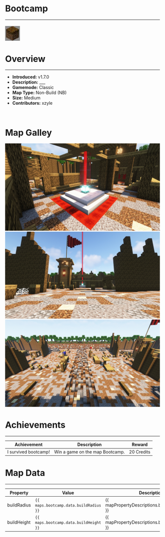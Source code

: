 <!-- replace _map_ with the actual map name -->
<!-- change gamemode type for the Map data description  -->
# Bootcamp

***

#### ![bootcampicon](../assets/maps/bootcamp/bootcamp-icon.jpg)

# Overview
***
- **Introduced:** v1.7.0
- **Description:** ___
- **Gamemode:** Classic
- **Map Type:** Non-Build (NB)
- **Size:** Medium
- **Contributors:** xzyle

<br />  

# Map Galley
![Bootcamp - Beacon](../assets/maps/bootcamp/bootcamp-beacon.jpg '')
![Bootcamp - Base](../assets/maps/bootcamp/bootcamp-base.jpg '')
![Bootcamp - Middle](../assets/maps/bootcamp/bootcamp-middle.jpg '')

# Achievements
***

| Achievement | Description | Reward |
| ----- | ----- | ------ |
| I survived bootcamp! | Win a game on the map Bootcamp. | 20 Credits |



# Map Data
***

| Property | Value | Description |
| ----------- | ----------- | ------ |
| buildRadius |`{{ maps.bootcamp.data.buildRadius }}`| {{ mapPropertyDescriptions.buildRadius.classic }} |
| buildHeight |`{{ maps.bootcamp.data.buildHeight }}`| {{ mapPropertyDescriptions.buildHeight.classic }} |